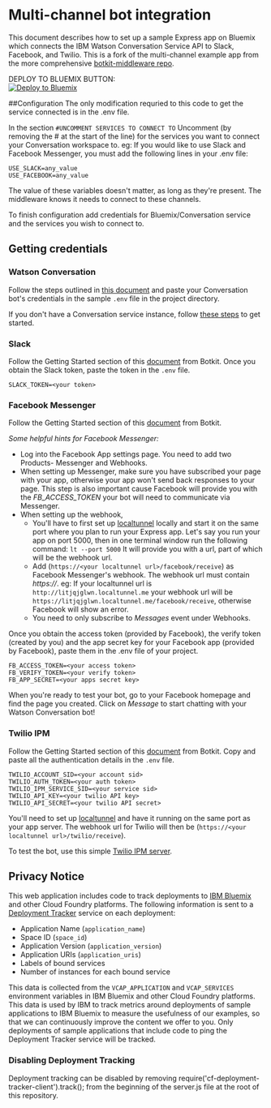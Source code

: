 
# Multi-channel bot integration

This document describes how to set up a sample Express app on Bluemix which connects the IBM Watson Conversation Service API to Slack, Facebook, and Twilio. This is a fork of the multi-channel example app from the more comprehensive [botkit-middleware repo](https://github.com/watson-developer-cloud/botkit-middleware).

DEPLOY TO BLUEMIX BUTTON:  
[![Deploy to Bluemix](https://bluemix.net/deploy/button.png)](https://bluemix.net/deploy?repository=https://github.com/Rich-Edwards/botkit-watson-conversation-multibot)

##Configuration
The only modification requried to this code to get the service connected is in the .env file.

In the section `#UNCOMMENT SERVICES TO CONNECT TO` Uncomment (by removing the # at the start of the line) for the services you want to connect your Conversation workspace to. 
eg: If you would like to use Slack and Facebook Messenger, you must add the following lines in your .env file:
```
USE_SLACK=any_value
USE_FACEBOOK=any_value
```
The value of these variables doesn't matter, as long as they're present. The middleware knows it needs to connect to these channels.

To finish configuration add credentials for Bluemix/Conversation service and the services you wish to connect to.

## Getting credentials

### Watson Conversation
Follow the steps outlined in [this document](https://github.com/watson-developer-cloud/conversation-simple/blob/master/README.md#configuring-the-application-environmnet) and paste your Conversation bot's credentials in the sample `.env` file in the project directory.

If you don't have a Conversation service instance,  follow [these steps](https://github.com/watson-developer-cloud/conversation-simple/blob/master/README.md#before-you-begin) to get started.

### Slack
Follow the Getting Started section of this [document](https://github.com/howdyai/botkit/blob/master/readme-slack.md) from Botkit.
Once you obtain the Slack token, paste the token in the `.env` file.
```
SLACK_TOKEN=<your token>
```

### Facebook Messenger
Follow the Getting Started section of this [document](https://github.com/howdyai/botkit/blob/master/readme-facebook.md) from Botkit.

*Some helpful hints for Facebook Messenger:*
 * Log into the Facebook App settings page. You need to add two Products- Messenger and Webhooks.
 * When setting up Messenger, make sure you have subscribed your page with your app, otherwise your app won't send back responses to your page. This step is also important cause Facebook will provide you with the _FB_ACCESS_TOKEN_ your bot will need to communicate via Messenger.
 * When setting up the webhook,
    * You'll have to first set up [localtunnel](https://localtunnel.github.io/www/) locally and start it on the same port where you plan to run your Express app. Let's say you run your app on port 5000, then in one terminal window run the following command:
    ```lt --port 5000```
  lt will provide you with a url, part of which will be the webhook url.
    * Add (`https://<your localtunnel url>/facebook/receive`) as Facebook Messenger's webhook. The webhook url must contain _https://_.
    eg:  If your localtunnel url is `http://litjqjglwn.localtunnel.me` your webhook url will be `https://litjqjglwn.localtunnel.me/facebook/receive`, otherwise Facebook will show an error.
    * You need to only subscribe to _Messages_ event under Webhooks.

Once you obtain the access token (provided by Facebook), the verify token (created by you) and the app secret key for your Facebook app (provided by Facebook), paste them in the .env file of your project.
```
FB_ACCESS_TOKEN=<your access token>
FB_VERIFY_TOKEN=<your verify token>
FB_APP_SECRET=<your apps secret key>
```

When you're ready to test your bot, go to your Facebook homepage and find the page you created. Click on _Message_ to start chatting with your Watson Conversation bot!

### Twilio IPM
Follow the Getting Started section of this [document](https://github.com/howdyai/botkit/blob/master/readme-twilioipm.md) from Botkit.
Copy and paste all the authentication details in the `.env` file.
```
TWILIO_ACCOUNT_SID=<your account sid>
TWILIO_AUTH_TOKEN=<your auth token>
TWILIO_IPM_SERVICE_SID=<your service sid>
TWILIO_API_KEY=<your twilio API key>
TWILIO_API_SECRET=<your twilio API secret>
```
You'll need to set up [localtunnel](https://localtunnel.github.io/www/) and have it running on the same port as your app server. The webhook url for Twilio will then be (`https://<your localtunnel url>/twilio/receive`).

To test the bot, use this simple [Twilio IPM server](https://github.com/twilio/ip-messaging-demo-js).

## Privacy Notice

This web application includes code to track deployments to [IBM Bluemix](https://www.bluemix.net/) and other Cloud Foundry platforms. The following information is sent to a [Deployment Tracker](https://github.com/cloudant-labs/deployment-tracker) service on each deployment:

* Application Name (`application_name`)
* Space ID (`space_id`)
* Application Version (`application_version`)
* Application URIs (`application_uris`)
* Labels of bound services
* Number of instances for each bound service

This data is collected from the `VCAP_APPLICATION` and `VCAP_SERVICES` environment variables in IBM Bluemix and other Cloud Foundry platforms. This data is used by IBM to track metrics around deployments of sample applications to IBM Bluemix to measure the usefulness of our examples, so that we can continuously improve the content we offer to you. Only deployments of sample applications that include code to ping the Deployment Tracker service will be tracked.

### Disabling Deployment Tracking

Deployment tracking can be disabled by removing require('cf-deployment-tracker-client').track(); from the beginning of the server.js file at the root of this repository.
